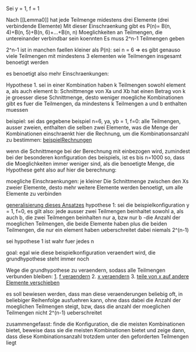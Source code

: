 Sei y = 1, f = 1


Nach [[Lemma0]] hat jede Teilmenge midestens drei Elemente (drei verbindende Elemente)
Mit dieser Einschraenkung gibt es P(n)= B(n, 4)+B(n, 5)+B(n, 6)+...+B(n, n) Moeglichkeiten an Teilmengen, die untereinander verbindbar sein koennten
Es muss 2^n-1 Teilmengen geben

2^n-1 ist in manchen faellen kleiner als P(n): 
sei n = 6
=> es gibt genauso viele Teilmengen mit mindestens 3 elementen wie Teilmengen insgesamt benoetigt werden

es benoetigt also mehr Einschraenkungen:



Hypothese 1.
sei in einer Kombination haben k Teilmengen sowohl element a, als auch element b: Schnittmenge von Xa und Xb hat einen Betrag von k
je groesser diese Schnittmenge, desto weniger moegliche Kombinationen gibt es fuer die Teilmengen, da mindestens k Teilmengen a und b enthalten muessen

beispiel: sei das gegebene beispiel n=6, ya, yb = 1, f=0: alle Teilmengen, ausser zweien, enthalten die selben zwei Elemente, was die Menge der Kombinationen einschraenkt
hier die Rechnung, um die Kombinationsanzahl zu bestimmen:  [beispielRechnungen](beispielRechnungen)

wenn die Schnittmenge bei der Berechnung mit einbezogen wird, zumindest bei der besonderen konfiguration des beispiels, ist  es bis n=1000 so, dass die Moeglichkeiten immer weniger sind, als die benoetigte Menge, die Hypothese geht also auf
hier die berechnung:


moegliche Einschraenkungen: je kleiner Die Schnittmenge zwischen den Xs zweier Elemente, desto mehr weitere Elemente werden benoetigt, um alle Elemente zu verbinden





[generalisierung dieses Ansatzes](Lemma1.md)
hypothese 1: sei die beispielkonfiguration y = 1, f=0, es gilt also: jede ausser zwei Teilmengen beinhaltet sowohl a, als auch  b, die zwei Teilmengen beinhalten
			nur a, bzw nur b
		-die Anzahl der moeglichen Teilmengen, die beide Elemente haben plus die beiden Teilmengen, die nur ein element haben ueberschreitet dabei niemals
		2^(n-1)
		
sei hypothese 1 ist wahr fuer jedes n

goal: egal wie diese beispielkonfiguration veraendert wird, die grundhypothese steht immer noch

Wege die grundhypothese zu veraendern, sodass alle Teilmengen verbunden bleiben:
[1](1). [f veraendern](fveraender)
2. [x veraendern](xveraendern)
3. [teile von x auf andere Elemente verschieben](xverschieben)

es soll bewiesen werden, dass man diese veraenderungen beliebig oft, in beliebiger Reihenfolge ausfuehren kann, ohne dass dabei die Anzahl der moeglichen Teilmengen steigt, bzw, dass die anzahl der moeglichen Teilmengen nicht 2^(n-1) ueberschreitet

zusammengefasst: finde die Konfiguration, die die meisten Kombinationen bietet, beweise dass sie die meisten Kombinationen bietet und zeige dann, dass diese Kombinationsanzahl trotzdem unter den geforderten Teilmengen liegt
